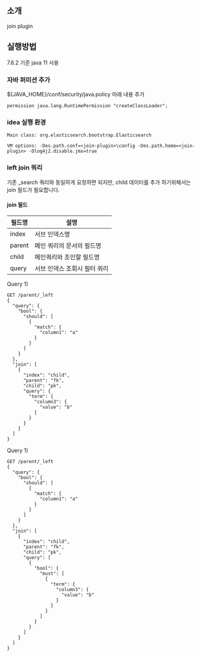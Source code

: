 ## 소개
join plugin

## 실행방법

7.6.2 기준 java 11 사용

### 자바 퍼미션 추가

${JAVA_HOME}/conf/security/java.policy 아래 내용 추가

```
permission java.lang.RuntimePermission "createClassLoader";
```

### idea 실행 환경

```
Main class: org.elasticsearch.bootstrap.Elasticsearch

VM options: -Des.path.conf=<join-plugin>\config -Des.path.home=<join-plugin> -Dlog4j2.disable.jmx=true
```

### left join 쿼리

기존 _search 쿼리와 동일하게 요청하면 되지만, child 데이터를 추가 하기위해서는 join 필드가 필요합니다.   

#### join 필드


| 필드명 | 설명 |
| --- | --- |
|index | 서브 인덱스명 |
|parent | 메인 쿼리의 문서의 필드명 |
|child | 메인쿼리와 조인할 필드명 |
|query | 서브 인덱스 조회시 필터 쿼리 |


Query 1)
```
GET /parent/_left
{
  "query": {
    "bool": {
      "should": [
        {
          "match": {
            "column1": "a"
          }
        }
      ]
    }
  },
  "join": [  
    {
      "index": "child",
      "parent": "fk",
      "child": "pk",
      "query": {
        "term": {
          "column3": {
            "value": "b"
          }
        }
      }
    }
  ]
}
```

Query 1)
```
GET /parent/_left
{
  "query": {
    "bool": {
      "should": [
        {
          "match": {
            "column1": "a"
          }
        }
      ]
    }
  },
  "join": [  
    {
      "index": "child",
      "parent": "fk",
      "child": "pk",
      "query": [
        {
          "bool": {
            "must": [
              {
                "term": {
                  "column3": {
                    "value": "b"
                  }
                }
              }
            ]
          }
        }        
      ]
    }
  ]
}
```